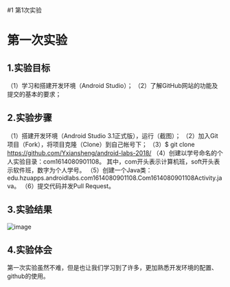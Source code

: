#1 第1次实验
# 第一次实验
## 1.实验目标
（1）学习和搭建开发环境（Android Studio）；
（2）了解GitHub网站的功能及提交的基本的要求；
## 2.实验步骤
（1）搭建开发环境（Android Studio 3.1正式版），运行（截图）；
（2）加入Git项目（Fork），将项目克隆（Clone）到自己帐号下；
（3）$ git clone https://github.com/Yxiansheng/android-labs-2018/
（4）创建以学号命名的个人实验目录：com1614080901108。
    其中，com开头表示计算机班，soft开头表示软件班，数字为个人学号。
（5）创建一个Java类：edu.hzuapps.androidlabs.com1614080901108.Com1614080901108Activity.java。
（6）提交代码并发Pull Request。
## 3.实验结果
 ![image](https://github.com/Yxiansheng/android-labs-2018/blob/master/com1614080901108/com1614080901108.png)
## 4.实验体会
 第一次实验虽然不难，但是也让我们学习到了许多，更加熟悉开发环境的配置、github的使用。  
